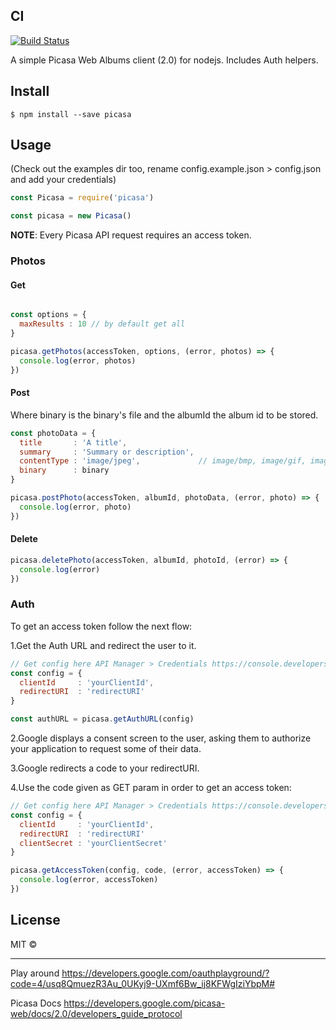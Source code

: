 CI
--

[![Build Status](https://travis-ci.org/esteban-uo/picasa.svg)](https://travis-ci.org/esteban-uo/picasa)

A simple Picasa Web Albums client (2.0) for nodejs. Includes Auth helpers.

Install
-------

```
$ npm install --save picasa
```

Usage
-----

(Check out the examples dir too, rename config.example.json > config.json and add your credentials)

```js
const Picasa = require('picasa')

const picasa = new Picasa()
```

**NOTE**: Every Picasa API request requires an access token.

### Photos

#### Get

```js

const options = {     
  maxResults : 10 // by default get all
}

picasa.getPhotos(accessToken, options, (error, photos) => {
  console.log(error, photos)
})
```

#### Post

Where binary is the binary's file and the albumId the album id to be stored.

```js
const photoData = {
  title       : 'A title',
  summary     : 'Summary or description',
  contentType : 'image/jpeg',             // image/bmp, image/gif, image/png
  binary      : binary
}

picasa.postPhoto(accessToken, albumId, photoData, (error, photo) => {
  console.log(error, photo)
})
```

#### Delete

```js
picasa.deletePhoto(accessToken, albumId, photoId, (error) => {
  console.log(error)
})
```

### Auth

To get an access token follow the next flow:

1.Get the Auth URL and redirect the user to it.

```js
// Get config here API Manager > Credentials https://console.developers.google.com/home/dashboard
const config = {
  clientId     : 'yourClientId',
  redirectURI  : 'redirectURI'
}

const authURL = picasa.getAuthURL(config)
```

2.Google displays a consent screen to the user, asking them to authorize your application to request some of their data.

3.Google redirects a code to your redirectURI.

4.Use the code given as GET param in order to get an access token:

```js
// Get config here API Manager > Credentials https://console.developers.google.com/home/dashboard
const config = {
  clientId     : 'yourClientId',
  redirectURI  : 'redirectURI'
  clientSecret : 'yourClientSecret'
}

picasa.getAccessToken(config, code, (error, accessToken) => {
  console.log(error, accessToken)
})
```

License
-------

MIT ©

---

Play around https://developers.google.com/oauthplayground/?code=4/usq8QmuezR3Au_0UKyj9-UXmf6Bw_ij8KFWgIziYbpM#

Picasa Docs https://developers.google.com/picasa-web/docs/2.0/developers_guide_protocol
